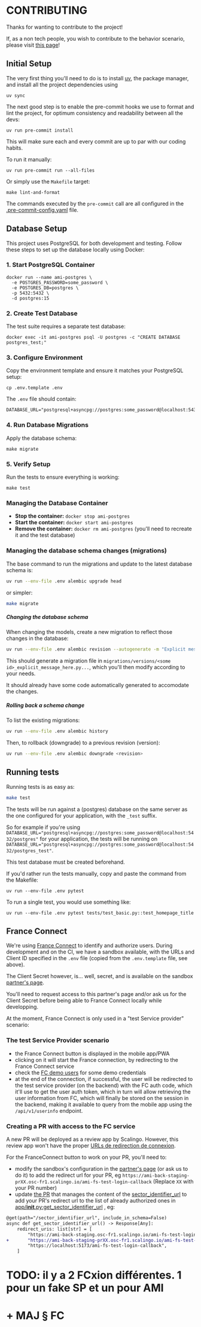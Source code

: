 # CONTRIBUTING

Thanks for wanting to contribute to the project!

If, as a non tech people, you wish to contribute to the behavior scenario, please visit [this page](./CONTRIBUTING-BEHAVIOR.md)!

## Initial Setup

The very first thing you'll need to do is to install
[uv](https://docs.astral.sh/uv/), the package manager, and install all the
project dependencies using

```shell
uv sync
```

The next good step is to enable the pre-commit hooks we use to format and lint
the project, for optimum consistency and readability between all the devs:

```shell
uv run pre-commit install
```

This will make sure each and every commit are up to par with our coding habits.

To run it manually:

```shell
uv run pre-commit run --all-files
```

Or simply use the `Makefile` target:

```shell
make lint-and-format
```

The commands executed by the `pre-commit` call are all configured in the
[.pre-commit-config.yaml](.pre-commit-config.yaml) file.

## Database Setup

This project uses PostgreSQL for both development and testing. Follow these steps to set up the database locally using Docker:

### 1. Start PostgreSQL Container

```shell
docker run --name ami-postgres \
  -e POSTGRES_PASSWORD=some_password \
  -e POSTGRES_DB=postgres \
  -p 5432:5432 \
  -d postgres:15
```

### 2. Create Test Database

The test suite requires a separate test database:

```shell
docker exec -it ami-postgres psql -U postgres -c "CREATE DATABASE postgres_test;"
```

### 3. Configure Environment

Copy the environment template and ensure it matches your PostgreSQL setup:

```shell
cp .env.template .env
```

The `.env` file should contain:
```
DATABASE_URL="postgresql+asyncpg://postgres:some_password@localhost:5432/postgres"
```

### 4. Run Database Migrations

Apply the database schema:

```shell
make migrate
```

### 5. Verify Setup

Run the tests to ensure everything is working:

```shell
make test
```

### Managing the Database Container

- **Stop the container:** `docker stop ami-postgres`
- **Start the container:** `docker start ami-postgres`
- **Remove the container:** `docker rm ami-postgres` (you'll need to recreate it and the test database)

### Managing the database schema changes (migrations)

The base command to run the migrations and update to the latest database schema is:
```sh
uv run --env-file .env alembic upgrade head
```

or simpler:
```sh
make migrate
```

##### Changing the database schema

When changing the models, create a new migration to reflect those changes in
the database:
```sh
uv run --env-file .env alembic revision --autogenerate -m "Explicit message here"
```

This should generate a migration file in `migrations/versions/<some
id>_explicit_message_here.py...`, which you'll then modify according to your
needs.

It should already have some code automatically generated to accomodate the
changes.

##### Rolling back a schema change

To list the existing migrations:
```sh
uv run --env-file .env alembic history
```

Then, to rollback (downgrade) to a previous revision (version):
```sh
uv run --env-file .env alembic downgrade <revision>
```

## Running tests

Running tests is as easy as:
```sh
make test
```

The tests will be run against a (postgres) database on the same server as the
one configured for your application, with the `_test` suffix.

So for example if you're using
`DATABASE_URL="postgresql+asyncpg://postgres:some_password@localhost:5432/postgres"`
for your application, the tests will be running on
`DATABASE_URL="postgresql+asyncpg://postgres:some_password@localhost:5432/postgres_test"`.

This test database must be created beforehand.

If you'd rather run the tests manually, copy and paste the command from the Makefile:
```
uv run --env-file .env pytest
```

To run a single test, you would use something like:
```
uv run --env-file .env pytest tests/test_basic.py::test_homepage_title
```

## France Connect

We're using [France Connect](https://docs.partenaires.franceconnect.gouv.fr/)
to identify and authorize users. During development and on the CI, we have a
sandbox available, with the URLs and Client ID specified in the `.env` file
(copied from the `.env.template` file, see above).

The Client Secret however, is... well, secret, and is available on the sandbox
[partner's page](https://espace.partenaires.franceconnect.gouv.fr).

You'll need to request access to this partner's page and/or ask us for the
Client Secret before being able to France Connect locally while developping.

At the moment, France Connect is only used in a "test Service provider"
scenario:

### The test Service Provider scenario

- the France Connect button is displayed in the mobile app/PWA
- clicking on it will start the France connection, by redirecting to the France
Connect service
- check the [FC demo users](https://github.com/france-connect/sources/blob/main/docker/volumes/fcp-low/mocks/idp/databases/citizen/base.csv)
for some demo credentials
- at the end of the connection, if successful, the user will be redirected to
the test service provider (on the backend) with the FC auth code, which it'll
use to get the user auth token, which in turn will allow retrieving the user
information from FC, which will finally be stored on the session in the backend,
making it available to query from the mobile app using the `/api/v1/userinfo`
endpoint.

### Creating a PR with access to the FC service

A new PR will be deployed as a review app by Scalingo. However,
this review app won't have the proper
[URLs de redirection de connexion](https://docs.partenaires.franceconnect.gouv.fr/fs/devenir-fs/projet-bac-a-sable/#configuration-de-votre-instance-de-test).

For the FranceConnect button to work on your PR, you'll need to:
- modify the sandbox's configuration in the [partner's
page](https://espace.partenaires.franceconnect.gouv.fr) (or
ask us to do it) to add the redirect url for your PR, eg
`https://ami-back-staging-prXX.osc-fr1.scalingo.io/ami-fs-test-login-callback`
(Replace `XX` with your PR number)
- update [the PR](https://github.com/numerique-gouv/ami-notifications-api/pull/90)
that manages the content of the
[sector_identifier_url](https://docs.partenaires.franceconnect.gouv.fr/fs/fs-technique/fs-technique-sector_identifier/)
to add your PR's redirect url to the list of already authorized ones in
[app/__init__.py:get_sector_identifier_url](https://github.com/numerique-gouv/ami-notifications-api/blob/DO-NOT-MERGE-sector_identifier_url-manager/app/__init__.py#L287-L291)
, eg:

```diff
@get(path="/sector_identifier_url", include_in_schema=False)
async def get_sector_identifier_url() -> Response[Any]:
    redirect_uris: list[str] = [
        "https://ami-back-staging.osc-fr1.scalingo.io/ami-fs-test-login-callback",
+       "https://ami-back-staging-prXX.osc-fr1.scalingo.io/ami-fs-test-login-callback", # Replace `XX` with your PR number
        "https://localhost:5173/ami-fs-test-login-callback",
    ]
```

# TODO: il y a 2 FCxion différentes. 1 pour un fake SP et un pour AMI
# + MAJ § FC
